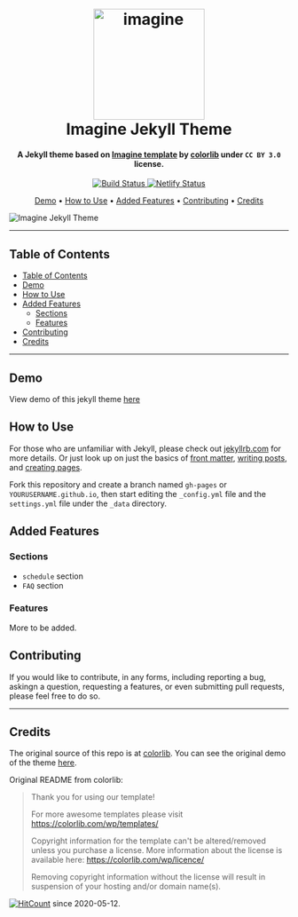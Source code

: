 <h1 align="center">
  <br>
  <a href="https://icheft.github.io/imagine-jekyll-theme/"><img src="https://i.imgur.com/R8k8Wx7.png" alt="imagine" width="200"></a>
  <br>
  Imagine Jekyll Theme
  <br>
</h1>

<h4 align="center">A Jekyll theme based on <a href="https://colorlib.com/wp/template/imagine/">Imagine template</a> by <a href="https://colorlib.com/">colorlib</a> under <code>CC BY 3.0</code> license.</h4>


<p align="center">
  <a href="https://travis-ci.org/icheft/imagine-jekyll-theme">
    <img src="https://travis-ci.org/icheft/imagine-jekyll-theme.svg?branch=master"
         alt="Build Status">
  </a>
  <a href="https://app.netlify.com/sites/imagine-jekyll-theme/deploys">
    <img src="https://api.netlify.com/api/v1/badges/b53781a7-8372-450b-90a4-18efd90a99b3/deploy-status"
         alt="Netlify Status">
  </a>
</p>

<p align="center">
  <a href="#demo">Demo</a> •
  <a href="#how-to-use">How to Use</a> •
  <a href="#added-features">Added Features</a> •
  <a href="#contributing">Contributing</a> •
  <a href="#credits">Credits</a>
</p>


  
![Imagine Jekyll Theme](https://i.imgur.com/ADeQpe0.png "Imagine Jekyll Theme")
  
  
***
## Table of Contents
  
- [Table of Contents](#table-of-contents)
- [Demo](#demo)
- [How to Use](#how-to-use)
- [Added Features](#added-features)
  - [Sections](#sections)
  - [Features](#features)
- [Contributing](#contributing)
- [Credits](#credits)

***


##  Demo
  
View demo of this jekyll theme [here](https://icheft.github.io/imagine-jekyll-theme )
  
##  How to Use
  
  
For those who are unfamiliar with Jekyll, please check out [jekyllrb.com](https://jekyllrb.com/ ) for more details. 
Or just look up on just the basics of [front matter](https://jekyllrb.com/docs/frontmatter/ ), [writing posts](https://jekyllrb.com/docs/posts/ ), 
and [creating pages](https://jekyllrb.com/docs/pages/ ).
  
Fork this repository and create a branch named `gh-pages` or `YOURUSERNAME.github.io`, then start editing the `_config.yml` file and the `settings.yml` file under the `_data` directory.
  
##  Added Features
  
  
###  Sections
  
+ `schedule` section
+ `FAQ` section
  
###  Features
  
More to be added. 
  
##  Contributing
  
  
If you would like to contribute, in any forms, including reporting a bug, askingn a question, requesting a features, or even submitting pull requests, please feel free to do so. 
  
***
  
##  Credits
  
The original source of this repo is at [colorlib](https://colorlib.com/wp/template/imagine/ ). You can see the original demo of the theme [here](https://colorlib.com/preview/theme/imagine/ ).
  
Original README from colorlib: 
  
> Thank you for using our template!
> 
> For more awesome templates please visit https://colorlib.com/wp/templates/
> 
> Copyright information for the template can't be altered/removed unless you purchase a license.
> More information about the license is available here: https://colorlib.com/wp/licence/
> 
> Removing copyright information without the license will result in suspension of your hosting and/or domain name(s).
  
[![HitCount](http://hits.dwyl.com/icheft/imagine-jekyll-theme.svg)](http://hits.dwyl.com/icheft/imagine-jekyll-theme) since 2020-05-12.